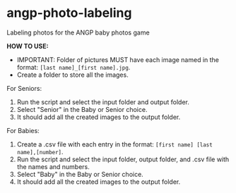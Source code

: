 # angp-photo-labeling
Labeling photos for the ANGP baby photos game

**HOW TO USE:**
- IMPORTANT: Folder of pictures MUST have each image named in the format: `[last name]_[first name].jpg`.
- Create a folder to store all the images.

For Seniors:
  1) Run the script and select the input folder and output folder.
  2) Select "Senior" in the Baby or Senior choice.
  3) It should add all the created images to the output folder.

For Babies:
  1) Create a .csv file with each entry in the format: `[first name] [last name],[number]`.
  2) Run the script and select the input folder, output folder, and .csv file with the names and numbers.
  3) Select "Baby" in the Baby or Senior choice.
  4) It should add all the created images to the output folder.
